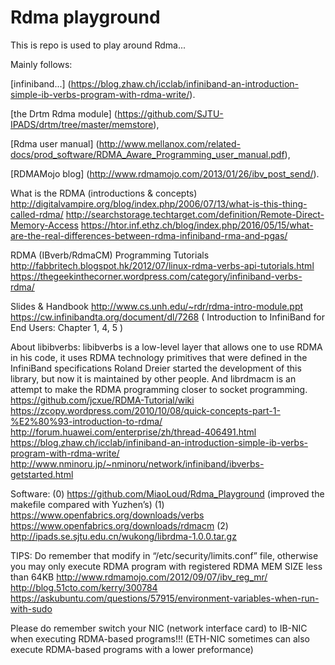 # Rdma playground

This is repo is used to play around Rdma...

Mainly follows:

[infiniband...] (https://blog.zhaw.ch/icclab/infiniband-an-introduction-simple-ib-verbs-program-with-rdma-write/).

[the Drtm Rdma module] (https://github.com/SJTU-IPADS/drtm/tree/master/memstore),

[Rdma user manual] (http://www.mellanox.com/related-docs/prod_software/RDMA_Aware_Programming_user_manual.pdf), 

[RDMAMojo blog] (http://www.rdmamojo.com/2013/01/26/ibv_post_send/).


What is the RDMA (introductions & concepts)
http://digitalvampire.org/blog/index.php/2006/07/13/what-is-this-thing-called-rdma/
http://searchstorage.techtarget.com/definition/Remote-Direct-Memory-Access
https://htor.inf.ethz.ch/blog/index.php/2016/05/15/what-are-the-real-differences-between-rdma-infiniband-rma-and-pgas/

RDMA (IBverb/RdmaCM) Programming Tutorials
http://fabbritech.blogspot.hk/2012/07/linux-rdma-verbs-api-tutorials.html
https://thegeekinthecorner.wordpress.com/category/infiniband-verbs-rdma/

Slides & Handbook
http://www.cs.unh.edu/~rdr/rdma-intro-module.ppt
https://cw.infinibandta.org/document/dl/7268  ( Introduction to InfiniBand for End Users: Chapter 1, 4, 5 )


About libibverbs: 
libibverbs is a low-level layer that allows one to use RDMA in his code, it uses RDMA technology primitives that were defined in the InfiniBand specifications
Roland Dreier started the development of this library, but now it is maintained by other people.
And librdmacm is an attempt to make the RDMA programming closer to socket programming.
https://github.com/jcxue/RDMA-Tutorial/wiki
https://zcopy.wordpress.com/2010/10/08/quick-concepts-part-1-%E2%80%93-introduction-to-rdma/
http://forum.huawei.com/enterprise/zh/thread-406491.html
https://blog.zhaw.ch/icclab/infiniband-an-introduction-simple-ib-verbs-program-with-rdma-write/
http://www.nminoru.jp/~nminoru/network/infiniband/ibverbs-getstarted.html


Software:
(0)
    https://github.com/MiaoLoud/Rdma_Playground (improved the makefile compared with Yuzhen’s)
(1)
    https://www.openfabrics.org/downloads/verbs
    https://www.openfabrics.org/downloads/rdmacm
(2)
    http://ipads.se.sjtu.edu.cn/wukong/librdma-1.0.0.tar.gz


TIPS: 
Do remember that modify <memlock> in “/etc/security/limits.conf” file, otherwise you may only execute RDMA program with registered RDMA MEM SIZE less than 64KB
http://www.rdmamojo.com/2012/09/07/ibv_reg_mr/
http://blog.51cto.com/kerry/300784
https://askubuntu.com/questions/57915/environment-variables-when-run-with-sudo

Please do remember switch your NIC (network interface card) to IB-NIC when executing RDMA-based programs!!!
(ETH-NIC sometimes can also execute RDMA-based programs with a lower preformance) 

